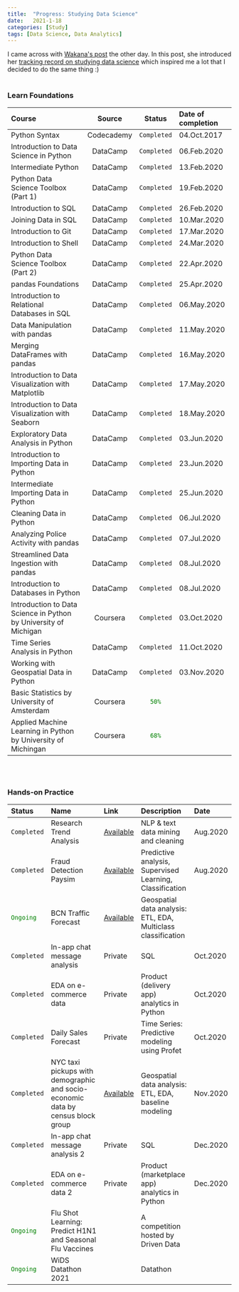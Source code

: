 ```yaml
---
title:  "Progress: Studying Data Science"
date:   2021-1-18
categories: [Study]
tags: [Data Science, Data Analytics]
---
```


I came across with [Wakana's post](https://elpha.com/posts/11dt7c73/hi-aspiring-data-science-learners-and-career-changers) the other day. In this post, she introduced her [tracking record on studying data science](https://www.notion.so/Study-Plan-Progress-for-Data-Science-9afe8bc8478341bbbd1c4a73afc28886) which inspired me a lot that I decided to do the same thing :)
<br>
<br>

### Learn Foundations

| Course   | Source   | Status  | Date of completion |
| :------- | :------: | :-----: | :----------------- |
| Python Syntax | Codecademy | `Completed` | 04.Oct.2017 |
| Introduction to Data Science in Python  | DataCamp | `Completed` | 06.Feb.2020 |
| Intermediate Python | DataCamp | `Completed` | 13.Feb.2020 |
| Python Data Science Toolbox (Part 1) | DataCamp | `Completed` | 19.Feb.2020 |
| Introduction to SQL | DataCamp | `Completed`  | 26.Feb.2020 |
| Joining Data in SQL | DataCamp | `Completed` | 10.Mar.2020 |
| Introduction to Git | DataCamp | `Completed` | 17.Mar.2020 |
| Introduction to Shell | DataCamp | `Completed` | 24.Mar.2020 |
| Python Data Science Toolbox (Part 2) | DataCamp | `Completed` | 22.Apr.2020 |
| pandas Foundations | DataCamp | `Completed` | 25.Apr.2020 |
| Introduction to Relational Databases in SQL | DataCamp | `Completed` | 06.May.2020 |
| Data Manipulation with pandas | DataCamp | `Completed` | 11.May.2020 |
| Merging DataFrames with pandas | DataCamp | `Completed` | 16.May.2020 |
| Introduction to Data Visualization with Matplotlib | DataCamp | `Completed` | 17.May.2020 |
| Introduction to Data Visualization with Seaborn | DataCamp | `Completed` | 18.May.2020 |
| Exploratory Data Analysis in Python | DataCamp | `Completed` | 03.Jun.2020 |
| Introduction to Importing Data in Python | DataCamp | `Completed` | 23.Jun.2020 |
| Intermediate Importing Data in Python | DataCamp | `Completed` | 25.Jun.2020 |
| Cleaning Data in Python | DataCamp | `Completed` | 06.Jul.2020 |
| Analyzing Police Activity with pandas | DataCamp | `Completed` | 07.Jul.2020 |
| Streamlined Data Ingestion with pandas | DataCamp | `Completed` | 08.Jul.2020 |
| Introduction to Databases in Python | DataCamp | `Completed` | 08.Jul.2020 |
| Introduction to Data Science in Python by University of Michigan | Coursera | `Completed` | 03.Oct.2020 |
| Time Series Analysis in Python | DataCamp | `Completed` | 11.Oct.2020 |
| Working with Geospatial Data in Python | DataCamp | `Completed` | 03.Nov.2020 |
| Basic Statistics by University of Amsterdam | Coursera | <span style="color:green">`50%`</span> |  |
| Applied Machine Learning in Python by University of Michingan | Coursera | <span style="color:green">`68%`</span> |  |

<br>
<br>

### Hands-on Practice

| Status        | Name   | Link   | Description  | Date |
| :------------ | :----- | :----- | :----------- | :--- |
| `Completed`   | Research Trend Analysis | [Available](https://github.com/soyhyoj/ResearchTrendAnalysis) | NLP & text data mining and cleaning | Aug.2020 |
| `Completed`   | Fraud Detection Paysim | [Available](https://github.com/soyhyoj/FraudDetectionPaysim) | Predictive analysis, Supervised Learning, Classification | Aug.2020 |
| <span style="color:green">`Ongoing`</span> | BCN Traffic Forecast | [Available](https://github.com/soyhyoj/BCN-TrafficForecast) | Geospatial data analysis: ETL, EDA, Multiclass classification |  |
| `Completed`   | In-app chat message analysis | Private | SQL | Oct.2020 |
| `Completed`   | EDA on e-commerce data | Private | Product (delivery app) analytics in Python | Oct.2020 |
| `Completed`   | Daily Sales Forecast | Private | Time Series: Predictive modeling using Profet | Oct.2020 |
| `Completed`   | NYC taxi pickups with demographic and socio-economic data by census block group | [Available](https://github.com/soyhyoj/GeospatialAnalysis_NYtaxi) | Geospatial data analysis: ETL, EDA, baseline modeling | Nov.2020 |
| `Completed`   | In-app chat message analysis 2 | Private | SQL | Dec.2020 |
| `Completed`   | EDA on e-commerce data 2 | Private | Product (marketplace app) analytics in Python | Dec.2020 |
| <span style="color:green">`Ongoing`</span> | Flu Shot Learning: Predict H1N1 and Seasonal Flu Vaccines  |  | A competition hosted by Driven Data |  |
| <span style="color:green">`Ongoing`</span> | WiDS Datathon 2021 | | Datathon | |


<br>
<br>